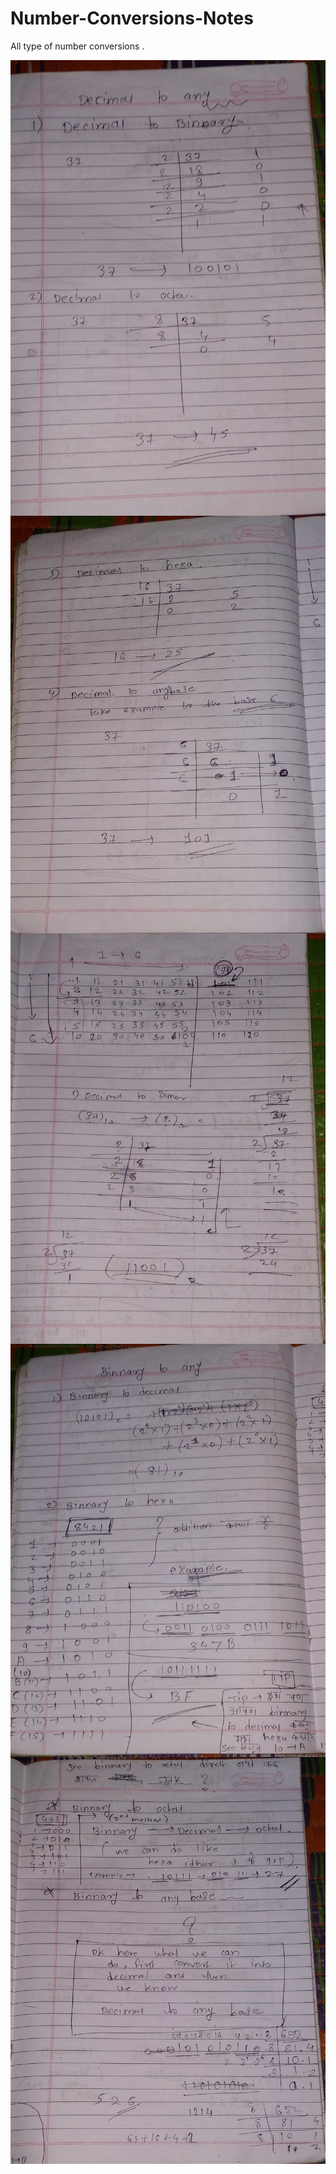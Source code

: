 # Number-Conversions-Notes
All type of number conversions .

<img align="middle" alt="img" width="680px" src="1.jpg" />
<br/>
<img align="middle" alt="img" width="680px" src="2.jpg" />
<br/>
<img align="middle" alt="img" width="680px" src="3.jpg" />
<br/>
<img align="middle" alt="img" width="680px" src="4.jpg" />
<br/>
<img align="middle" alt="img" width="680px" src="5.jpg" />
